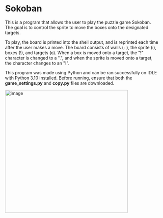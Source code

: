 # Sokoban

This is a program that allows the user to play the puzzle game Sokoban. The goal is to control the sprite to move the boxes onto the designated targets. 

To play, the board is printed into the shell output, and is reprinted each time after the user makes a move. The board consists of walls (+), the sprite (i), boxes (!), and targets (o). When a box is moved onto a target, the "!" character is changed to a ".", and when the sprite is moved onto a target, the character changes to an "I".

This program was made using Python and can be ran successfully on IDLE with Python 3.10 installed. Before running, ensure that both the **game_settings.py** and **copy.py** files are downloaded.

<img width="399" alt="image" src="https://github.com/kmiyasaki/sokoban/assets/147449572/226849b5-4678-4475-990e-2e202804d8d4">
